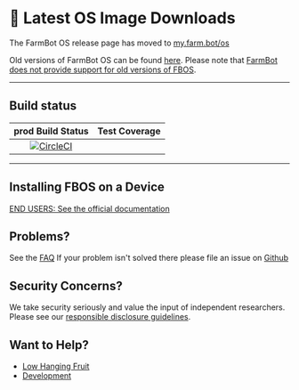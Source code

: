 <!-- DON'T CHANGE THE TEXT BELOW. It is used in documentation links. -->
# :floppy_disk: Latest OS Image Downloads
<!-- DON'T CHANGE THE TEXT ABOVE. It is used in documentation links. -->

The FarmBot OS release page has moved to [my.farm.bot/os](https://my.farm.bot/os)

Old versions of FarmBot OS can be found [here](https://github.com/FarmBot/farmbot_os/releases). Please note that [FarmBot does not provide support for old versions of FBOS](https://software.farm.bot/docs/support-policy).

---

## Build status
| prod Build Status  | Test Coverage |
| :---:| :---: |
| [![CircleCI](https://dl.circleci.com/status-badge/img/circleci/NtdZUvrHq6FBZ9fFZUuTER/8NFd7UUV5aaYkhu5ndYibh/tree/main.svg?style=svg&circle-token=ffc352ac0c188a0c0d989af0e07996637e8c27f3)](https://dl.circleci.com/status-badge/redirect/circleci/NtdZUvrHq6FBZ9fFZUuTER/8NFd7UUV5aaYkhu5ndYibh/tree/main) |

---

## Installing FBOS on a Device

[END USERS: See the official documentation](https://software.farm.bot/v14/FarmBot-OS/farmbot-os.html)

## Problems?

See the [FAQ](docs/target_development/target_faq.md)
If your problem isn't solved there please file an issue on [Github](https://github.com/FarmBot/farmbot_os/issues/new)

## Security Concerns?

We take security seriously and value the input of independent researchers. Please see our [responsible disclosure guidelines](https://farm.bot/responsible-disclosure-of-security-vulnerabilities/).

## Want to Help?

 * [Low Hanging Fruit](https://github.com/FarmBot/farmbot_os/search?utf8=%E2%9C%93&q=TODO)
 * [Development](CONTRIBUTING.md)
